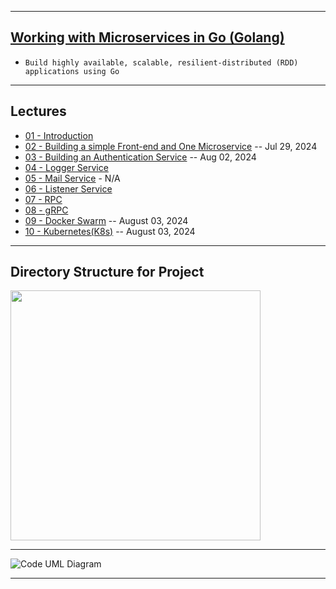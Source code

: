 ***

## [Working with Microservices in Go (Golang)](https://www.udemy.com/course/working-with-microservices-in-go/?couponCode=PPINTENTP3)
* `Build highly available, scalable, resilient-distributed (RDD) applications using Go`

***
## Lectures
* [01 - Introduction](...)
* [02 - Building a simple Front-end and One Microservice](https://github.com/muarshad01/Golang_Microservices/tree/main/2_Frontend_and_One_Microservice) -- Jul 29, 2024
* [03 - Building an Authentication Service](https://github.com/muarshad01/Golang_Microservices/tree/main/3_Authentication_Service) -- Aug 02, 2024
* [04 - Logger Service](https://github.com/muarshad01/Golang_Microservices/tree/main/4_Logger_Service)
* [05 - Mail Service](https://github.com/muarshad01/Golang_Microservices/tree/main/5_Mail_Service) - N/A
* [06 - Listener Service](https://github.com/muarshad01/Golang_Microservices/tree/main/6_Listener_Service)
* [07 - RPC](https://github.com/muarshad01/Golang_Microservices/tree/main/7_RPC)
* [08 - gRPC](https://github.com/muarshad01/Golang_Microservices/tree/main/8_gRPC)
* [09 - Docker Swarm](https://github.com/muarshad01/Golang_Microservices/tree/main/9_Docker_Swarm) -- August 03, 2024
* [10 - Kubernetes(K8s)](https://github.com/muarshad01/Golang_Microservices/tree/main/10_Kubernetes) -- August 03, 2024

***

## Directory Structure for Project
<!--
![Code Tee Structure](https://github.com/muarshad01/Microservices-in-Go/blob/main/images/code_tree.png)
-->

<img src="https://github.com/muarshad01/Microservices-in-Go/blob/main/images/code_tree.png" width="400" height="400" />


***

![Code UML Diagram](https://github.com/muarshad01/Microservices-in-Go/blob/main/images/uml.png)

***
